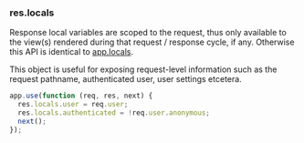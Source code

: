 <h3 id='res.locals'>res.locals</h3>

Response local variables are scoped to the request, thus only
available to the view(s) rendered during that request / response
cycle, if any. Otherwise this API is identical to <a href="#app.locals">app.locals</a>.

This object is useful for exposing request-level information such as the
request pathname, authenticated user, user settings etcetera.

```js
app.use(function (req, res, next) {
  res.locals.user = req.user;
  res.locals.authenticated = !req.user.anonymous;
  next();
});
```
